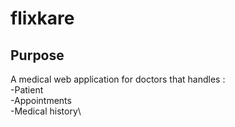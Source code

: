 # flixkare
## Purpose
A medical web application for doctors that handles :\
-Patient\
-Appointments\
-Medical history\

